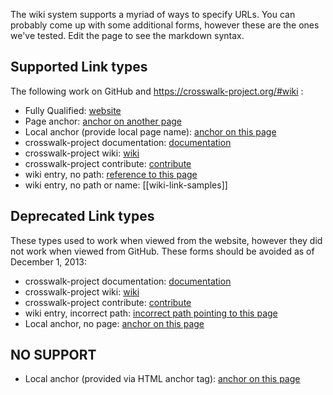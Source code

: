 The wiki system supports a myriad of ways to specify URLs. You can probably come up with some additional forms, however these are the ones we've tested. Edit the page to see the markdown syntax.

## Supported Link types
The following work on GitHub and https://crosswalk-project.org/#wiki :

* Fully Qualified: [website](https://crosswalk-project.org/)
* Page anchor: [anchor on another page](Home#for-developers)
* Local anchor (provide local page name): [anchor on this page](wiki-link-samples#deprecated-link-types)
* crosswalk-project documentation: [documentation](https://crosswalk-project.org/#documentation)
* crosswalk-project wiki: [wiki](https://crosswalk-project.org/#wiki/wiki-link-samples)
* crosswalk-project contribute: [contribute](https://crosswalk-project.org/#contribute)
* wiki entry, no path: [reference to this page](wiki-link-samples)
* wiki entry, no path or name: [[wiki-link-samples]]

## Deprecated Link types
These types used to work when viewed from the website, however they did not work when viewed from GitHub.
These forms should be avoided as of December 1, 2013:

* crosswalk-project documentation: [documentation](#documentation)
* crosswalk-project wiki: [wiki](#wiki/wiki-link-samples)
* crosswalk-project contribute: [contribute](#contribute)
* wiki entry, incorrect path: [incorrect path pointing to this page](wiki/wiki-link-samples)
* Local anchor, no page: [anchor on this page](#deprecated-link-types)

## NO SUPPORT
* Local anchor (provided via HTML anchor tag): <a href='#deprecated-link-types'>anchor on this page</a>
